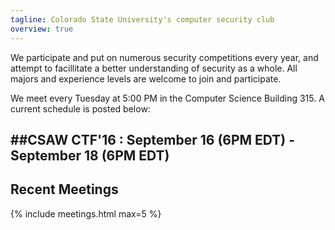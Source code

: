 ```yaml
---
tagline: Colorado State University's computer security club
overview: true
---
```


We participate and put on numerous security competitions every year, and attempt to facillitate a better understanding of security as a whole. All majors and experience levels are welcome to join and participate.

We meet every Tuesday at 5:00 PM in the Computer Science Building 315. A current schedule is posted below:

##CSAW CTF'16 : September 16 (6PM EDT) - September 18 (6PM EDT)
---

## Recent Meetings
{% include meetings.html max=5 %}
